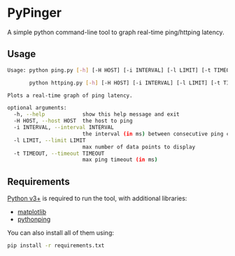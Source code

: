 # PyPinger

A simple python command-line tool to graph real-time ping/httping latency.
## Usage

```sh
Usage: python ping.py [-h] [-H HOST] [-i INTERVAL] [-l LIMIT] [-t TIMEOUT]

       python httping.py [-h] [-H HOST] [-i INTERVAL] [-l LIMIT] [-t TIMEOUT]

Plots a real-time graph of ping latency.

optional arguments:
  -h, --help            show this help message and exit
  -H HOST, --host HOST  the host to ping
  -i INTERVAL, --interval INTERVAL
                        the interval (in ms) between consecutive ping calls
  -l LIMIT, --limit LIMIT
                        max number of data points to display
  -t TIMEOUT, --timeout TIMEOUT
                        max ping timeout (in ms)
```

## Requirements

[Python v3+](https://www.python.org/) is required to run the tool, with additional libraries:

- [matplotlib](https://pypi.org/project/matplotlib/)
- [pythonping](https://pypi.org/project/pythonping/)

You can also install all of them using:

```sh
pip install -r requirements.txt
```
